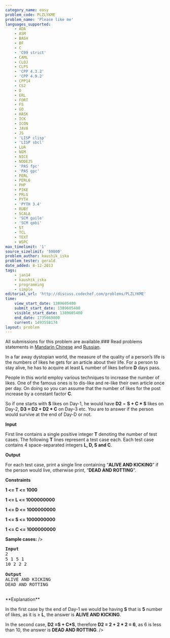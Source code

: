 ```yaml
---
category_name: easy
problem_code: PLZLYKME
problem_name: 'Please like me'
languages_supported:
    - ADA
    - ASM
    - BASH
    - BF
    - C
    - 'C99 strict'
    - CAML
    - CLOJ
    - CLPS
    - 'CPP 4.3.2'
    - 'CPP 4.9.2'
    - CPP14
    - CS2
    - D
    - ERL
    - FORT
    - FS
    - GO
    - HASK
    - ICK
    - ICON
    - JAVA
    - JS
    - 'LISP clisp'
    - 'LISP sbcl'
    - LUA
    - NEM
    - NICE
    - NODEJS
    - 'PAS fpc'
    - 'PAS gpc'
    - PERL
    - PERL6
    - PHP
    - PIKE
    - PRLG
    - PYTH
    - 'PYTH 3.4'
    - RUBY
    - SCALA
    - 'SCM guile'
    - 'SCM qobi'
    - ST
    - TCL
    - TEXT
    - WSPC
max_timelimit: '1'
source_sizelimit: '50000'
problem_author: kaushik_iska
problem_tester: gerald
date_added: 8-12-2013
tags:
    - jan14
    - kaushik_iska
    - programming
    - simple
editorial_url: 'http://discuss.codechef.com/problems/PLZLYKME'
time:
    view_start_date: 1389605400
    submit_start_date: 1389605400
    visible_start_date: 1389605400
    end_date: 1735669800
    current: 1493558174
layout: problem
---
```

All submissions for this problem are available.###  Read problems statements in [Mandarin Chinese](http://www.codechef.com/download/translated/JAN14/mandarin/PLZLYKME.pdf) and [Russian](http://www.codechef.com/download/translated/JAN14/russian/PLZLYKME.pdf).

 In a far away dystopian world, the measure of the quality of a person’s life is the numbers of likes he gets for an article about their life. For a person to stay alive, he has to acquire at least **L** number of likes before **D** days pass.

 People in this world employ various techniques to increase the number of likes. One of the famous ones is to dis-like and re-like their own article once per day. On doing so you can assume that the number of likes for the post increase by a constant factor **C**.

So if one starts with **S** likes on Day-1, he would have **D2** = **S + C \* S** likes on Day-2, **D3 = D2 + D2 \* C** on Day-3 etc. You are to answer if the person would survive at the end of Day-D or not.

 **Input**

 First line contains a single positive integer **T** denoting the number of test cases. The following **T** lines represent a test case each. Each test case contains 4 space-separated integers **L, D, S and C**.

 **Output**

For each test case, print a single line containing “**ALIVE AND KICKING**” if the person would live, otherwise print, “**DEAD AND ROTTING**”.

 **Constraints**

**1 <= T <= 1000**

**1 <= L <= 1000000000**

**1 <= D <= 1000000000**

**1 <= S <= 1000000000**

**1 <= C <= 1000000000**

**Sample cases:**
/>

<pre>
<b>Input</b>
2
5 1 5 1
10 2 2 2

<b>Output</b>
ALIVE AND KICKING
DEAD AND ROTTING

</pre>**Explanation**
In the first case by the end of Day-1 we would be having **S** that is **5** number of likes, as it is ≥ **L**, the answer is **ALIVE AND KICKING**.

In the second case, **D2 =S + C\*S**, therefore **D2 = 2 + 2 \* 2 = 6**, as 6 is less than 10, the answer is **DEAD AND ROTTING**. />
